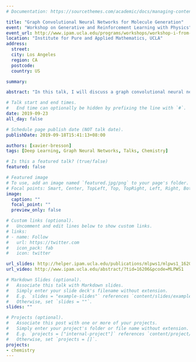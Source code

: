 ```yaml
---
# Documentation: https://sourcethemes.com/academic/docs/managing-content/

title: "Graph Convolutional Neural Networks for Molecule Generation"
event: "Workshop on Generative and Reinforcement Learning with Physics"
event_url: http://www.ipam.ucla.edu/programs/workshops/workshop-i-from-passive-to-active-generative-and-reinforcement-learning-with-physics/
location: "Institute for Pure and Applied Mathematics, UCLA"
address:
  street:
  city: Los Angeles
  region: CA
  postcode:
  country: US

summary: 

abstract: "In this talk, I will discuss a graph convolutional neural network architecture for the molecule generation task. The proposed approach consists of two steps. First, a graph ConvNet is used to auto-encode molecules in one-shot. Second, beam search is applied to the output of neural networks to produce a valid chemical solution. Numerical experiments demonstrate the performances of this learning system."

# Talk start and end times.
#   End time can optionally be hidden by prefixing the line with `#`.
date: 2019-09-23
all_day: false

# Schedule page publish date (NOT talk date).
publishDate: 2019-09-18T15:41:13+08:00

authors: [xavier-bresson]
tags: [Deep Learning, Graph Neural Networks, Talks, Chemistry]

# Is this a featured talk? (true/false)
featured: false

# Featured image
# To use, add an image named `featured.jpg/png` to your page's folder. 
# Focal points: Smart, Center, TopLeft, Top, TopRight, Left, Right, BottomLeft, Bottom, BottomRight.
image:
  caption: ""
  focal_point: ""
  preview_only: false

# Custom links (optional).
#   Uncomment and edit lines below to show custom links.
# links:
# - name: Follow
#   url: https://twitter.com
#   icon_pack: fab
#   icon: twitter

url_slides: http://helper.ipam.ucla.edu/publications/mlpws1/mlpws1_16206.pdf
url_video: http://www.ipam.ucla.edu/abstract/?tid=16206&pcode=MLPWS1

# Markdown Slides (optional).
#   Associate this talk with Markdown slides.
#   Simply enter your slide deck's filename without extension.
#   E.g. `slides = "example-slides"` references `content/slides/example-slides.md`.
#   Otherwise, set `slides = ""`.
slides: ""

# Projects (optional).
#   Associate this post with one or more of your projects.
#   Simply enter your project's folder or file name without extension.
#   E.g. `projects = ["internal-project"]` references `content/project/deep-learning/index.md`.
#   Otherwise, set `projects = []`.
projects:
- chemistry
---
```

